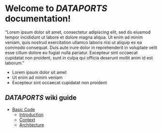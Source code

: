 # Welcome to _DATAPORTS_ documentation!

“Lorem ipsum dolor sit amet, consectetur adipiscing elit, sed do eiusmod tempor incididunt ut labore et dolore magna aliqua. Ut enim ad minim veniam, quis nostrud exercitation ullamco laboris nisi ut aliquip ex ea commodo consequat. Duis aute irure dolor in reprehenderit in voluptate velit esse cillum dolore eu fugiat nulla pariatur. Excepteur sint occaecat cupidatat non proident, sunt in culpa qui officia deserunt mollit anim id est laborum.”

- Lorem ipsum dolor sit amet
- Ut enim ad minim veniam
- Excepteur sint occaecat cupidatat non proident

## _DATAPORTS_ wiki guide

- [Basic Code](https://test-doc_dataports.readthedocs.io/test_initial_folder/basic_code.html#)
    - [Introduction](https://test-doc_dataports.readthedocs.io/test_initial_folder/basic_code.html#introduction)
    - [Context](https://test-doc_dataports.readthedocs.io/test_initial_folder/basic_code.html#context)
    - [Architecture](https://test-doc_dataports.readthedocs.io/test_initial_folder/basic_code.html#architecture)

